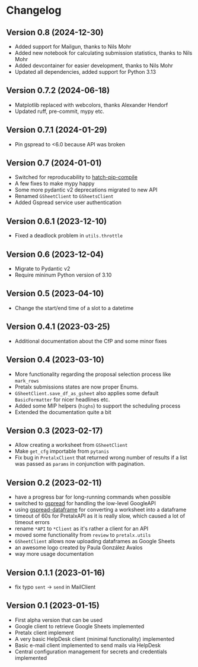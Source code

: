 # Changelog

## Version 0.8 (2024-12-30)

- Added support for Mailgun, thanks to Nils Mohr
- Added new notebook for calculating submission statistics, thanks to Nils Mohr
- Added devcontainer for easier development, thanks to Nils Mohr
- Updated all dependencies, added support for Python 3.13

## Version 0.7.2 (2024-06-18)

- Matplotlib replaced with webcolors, thanks Alexander Hendorf
- Updated ruff, pre-commit, mypy etc.

## Version 0.7.1 (2024-01-29)

- Pin gspread to <6.0 because API was broken

## Version 0.7 (2024-01-01)

- Switched for reproducability to [hatch-pip-compile](https://github.com/juftin/hatch-pip-compile)
- A few fixes to make mypy happy
- Some more pydantic v2 deprecations migrated to new API
- Renamed `GSheetClient` to `GSheetsClient`
- Added Gspread service user authentication

## Version 0.6.1 (2023-12-10)

- Fixed a deadlock problem in `utils.throttle`

## Version 0.6 (2023-12-04)

- Migrate to Pydantic v2
- Require mininum Python version of 3.10

## Version 0.5 (2023-04-10)

- Change the start/end time of a slot to a datetime

## Version 0.4.1 (2023-03-25)

- Additional documentation about the CfP and some minor fixes

## Version 0.4 (2023-03-10)

- More functionality regarding the proposal selection process like `mark_rows`
- Pretalx submissions states are now proper Enums.
- `GSheetClient.save_df_as_gsheet` also applies some default `BasicFormatter` for nicer headlines etc.
- Added some MIP helpers (`highs`) to support the scheduling process
- Extended the documentation quite a bit

## Version 0.3 (2023-02-17)

- Allow creating a worksheet from `GSheetClient`
- Make `get_cfg` importable from `pytanis`
- Fix bug in `PretalxClient` that returned wrong number of results if a list was passed as `params` in conjunction with
  pagination.

## Version 0.2 (2023-02-11)

- have a progress bar for long-running commands when possible
- switched to [gspread](https://docs.gspread.org/) for handling the low-level GoogleAPI
- using [gspread-dataframe](https://gspread-dataframe.readthedocs.io/) for converting a worksheet into a dataframe
- timeout of 60s for PretalxAPI as it is really slow, which caused a lot of timeout errors
- rename `*API` to `*Client` as it's rather a client for an API
- moved some functionality from `review` to `pretalx.utils`
- `GSheetClient` allows now uploading dataframes as Google Sheets
- an awesome logo created by Paula González Avalos
- way more usage documentation

## Version 0.1.1 (2023-01-16)

- fix typo `sent` -> `send` in MailClient

## Version 0.1 (2023-01-15)

- First alpha version that can be used
- Google client to retrieve Google Sheets implemented
- Pretalx client implement
- A very basic HelpDesk client (minimal functionality) implemented
- Basic e-mail client implemented to send mails via HelpDesk
- Central configuration management for secrets and credentials implemented
